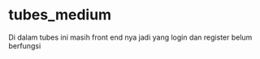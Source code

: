 # tubes_medium

Di dalam tubes ini masih front end nya jadi yang login dan register belum berfungsi
